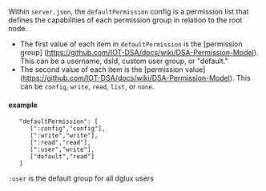 Within `server.json`, the `defaultPermission` config is a permission list that defines the capabilities of each permission group in relation to the root node.

* The first value of each item in `defaultPermission` is the [permission group] (https://github.com/IOT-DSA/docs/wiki/DSA-Permission-Model). This can be a username, dsId, custom user group, or "default."
* The second value of each item is the [permission value] (https://github.com/IOT-DSA/docs/wiki/DSA-Permission-Model). This can be `config`, `write`, `read`, `list`, or `none`.

#### example 
```
   "defaultPermission": [
      [":config","config"],
      [":write","write"],
      [":read","read"],
      [":user","write"],
      ["default","read"]
   ]
```

`:user` is the default group for all dglux users